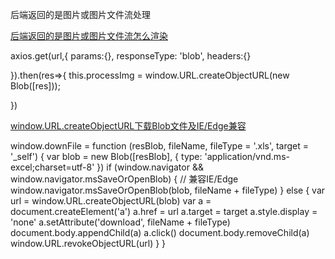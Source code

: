 后端返回的是图片或图片文件流处理

[后端返回的是图片或图片文件流怎么渲染](https://blog.csdn.net/weixin_43371136/article/details/120009989)

axios.get(url,{
  params:{},
  responseType: 'blob',
  headers:{}

}).then(res=>{
  this.processImg = window.URL.createObjectURL(new Blob([res]));

})


[window.URL.createObjectURL下载Blob文件及IE/Edge兼容](https://blog.csdn.net/kiscon/article/details/107136947)

window.downFile = function (resBlob, fileName, fileType = '.xls', target = '_self') {
  var blob = new Blob([resBlob], {
    type: 'application/vnd.ms-excel;charset=utf-8'
  })
  if (window.navigator && window.navigator.msSaveOrOpenBlob) {
    // 兼容IE/Edge
    window.navigator.msSaveOrOpenBlob(blob, fileName + fileType)
  } else {
    var url = window.URL.createObjectURL(blob)
    var a = document.createElement('a')
    a.href = url
    a.target = target
    a.style.display = 'none'
    a.setAttribute('download', fileName + fileType)
    document.body.appendChild(a)
    a.click()
    document.body.removeChild(a)
    window.URL.revokeObjectURL(url) 
  }
}